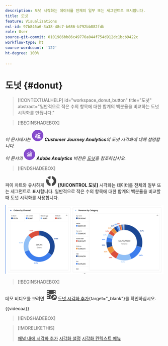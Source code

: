 ```yaml
---
description: 도넛 시각화는 데이터를 전체의 일부 또는 세그먼트로 표시합니다.
title: 도넛
feature: Visualizations
exl-id: 97b846a6-3a38-48c7-b686-b792bb882fdb
role: User
source-git-commit: 0101986bb86c49776a044f754d912dc1bcb9422c
workflow-type: ht
source-wordcount: '122'
ht-degree: 100%

---
```


# 도넛 {#donut}

<!-- markdownlint-disable MD034 -->

>[!CONTEXTUALHELP]
>id="workspace_donut_button"
>title="도넛"
>abstract="일반적으로 적은 수의 항목에 대한 합계의 백분율을 비교하는 도넛 시각화를 만듭니다."

<!-- markdownlint-enable MD034 -->


>[!BEGINSHADEBOX]

_이 문서에서는_ ![CustomerJourneyAnalytics](/help/assets/icons/CustomerJourneyAnalytics.svg) _**Customer Journey Analytics**&#x200B;의 도넛 시각화에 대해 설명합니다._<br/>_이 문서의_ ![AdobeAnalytics](/help/assets/icons/AdobeAnalytics.svg) _**Adobe Analytics** 버전은 [도넛](https://experienceleague.adobe.com/ko/docs/analytics/analyze/analysis-workspace/visualizations/donut)을 참조하십시오._

>[!ENDSHADEBOX]


파이 차트와 유사하게 ![GraphDonut](/help/assets/icons/GraphDonut.svg) **[!UICONTROL 도넛]** 시각화는 데이터를 전체의 일부 또는 세그먼트로 표시합니다. 일반적으로 적은 수의 항목에 대한 합계의 백분율을 비교할 때 도넛 시각화를 사용합니다.

![데이터를 전체의 일부 또는 세그먼트로 표시하는 도넛 시각화.](assets/donut.png)


>[!BEGINSHADEBOX]

데모 비디오를 보려면 ![VideoCheckedOut](/help/assets/icons/VideoCheckedOut.svg) [도넛 시각화 추가](https://video.tv.adobe.com/v/3416626/?quality=12&learn=on&captions=kor){target="_blank"}를 확인하십시오.

{{videoaa}}

>[!ENDSHADEBOX]


>[!MORELIKETHIS]
>
>[패널 내에 시각화 추가](/help/analysis-workspace/visualizations/freeform-analysis-visualizations.md#add-visualizations-to-a-panel)
>[시각화 설정](/help/analysis-workspace/visualizations/freeform-analysis-visualizations.md#settings)
>[시각화 컨텍스트 메뉴](/help/analysis-workspace/visualizations/freeform-analysis-visualizations.md#context-menu)
>

